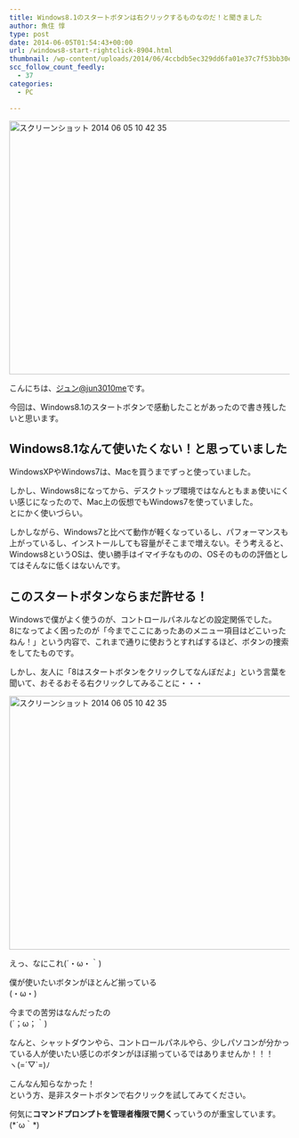 ```yaml
---
title: Windows8.1のスタートボタンは右クリックするものなのだ！と聞きました
author: 魚住 惇
type: post
date: 2014-06-05T01:54:43+00:00
url: /windows8-start-rightclick-8904.html
thumbnail: /wp-content/uploads/2014/06/4ccbdb5ec329dd6fa01e37c7f53bb30e.png
scc_follow_count_feedly:
  - 37
categories:
  - PC

---
```

<img decoding="async" loading="lazy" src="/wp-content/uploads/2014/06/4ccbdb5ec329dd6fa01e37c7f53bb30e.png" alt="スクリーンショット 2014 06 05 10 42 35" title="スクリーンショット_2014-06-05_10_42_35.png" border="0" width="592" height="455" /><!--more-->

こんにちは、[ジュン@jun3010me][1]です。

今回は、Windows8.1のスタートボタンで感動したことがあったので書き残したいと思います。

## Windows8.1なんて使いたくない！と思っていました

WindowsXPやWindows7は、Macを買うまでずっと使っていました。

しかし、Windows8になってから、デスクトップ環境ではなんともまぁ使いにくい感じになったので、Mac上の仮想でもWindows7を使っていました。  
とにかく使いづらい。

しかしながら、Windows7と比べて動作が軽くなっているし、パフォーマンスも上がっているし、インストールしても容量がそこまで増えない。そう考えると、Windows8というOSは、使い勝手はイマイチなものの、OSそのものの評価としてはそんなに低くはないんです。

## このスタートボタンならまだ許せる！

Windowsで僕がよく使うのが、コントロールパネルなどの設定関係でした。  
8になってよく困ったのが「今までここにあったあのメニュー項目はどこいったねん！」という内容で、これまで通りに使おうとすればするほど、ボタンの捜索をしてたものです。

しかし、友人に「8はスタートボタンをクリックしてなんぼだよ」という言葉を聞いて、おそるおそる右クリックしてみることに・・・

<img decoding="async" loading="lazy" src="/wp-content/uploads/2014/06/4ccbdb5ec329dd6fa01e37c7f53bb30e1.png" alt="スクリーンショット 2014 06 05 10 42 35" title="スクリーンショット_2014-06-05_10_42_35.png" border="0" width="592" height="455" /> 

えっ、なにこれ(´・ω・｀)

僕が使いたいボタンがほとんど揃っている  
(・ω・)

今までの苦労はなんだったの  
(´；ω；｀)

なんと、シャットダウンやら、コントロールパネルやら、少しパソコンが分かっている人が使いたい感じのボタンがほぼ揃っているではありませんか！！！  
ヽ(=´▽\`=)ﾉ

こんなん知らなかった！  
という方、是非スタートボタンで右クリックを試してみてください。

何気に**コマンドプロンプトを管理者権限で開く**っていうのが重宝しています。  
(\*´ω｀\*)

 [1]: https://twitter.com/jun3010me